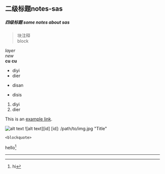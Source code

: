 ## 二级标题notes-sas  

##### 四级标题 some notes about sas
>块注释   
block

*layer*  
_new_  
**cu**
__cu__

* diyi
* dier
+ disan
- disis
1. diyi
2. dier  

[1]: http://google.com/        "Google" 
[2]: http://search.yahoo.com/  "Yahoo Search" 
[3]: http://search.msn.com/    "MSN Search"  

This is an [example link](http://example.com/).  

![alt text](/path/to/img.jpg "Title")
![alt text][id] [id]: /path/to/img.jpg "Title"  

`<blockquote>`  

hello[^hello]  

[^hello]: hi
---

